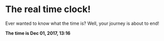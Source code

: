 # The real time clock!

Ever wanted to know what the time is? Well, your journey is about to end!

**The time is Dec 01, 2017, 13:16**